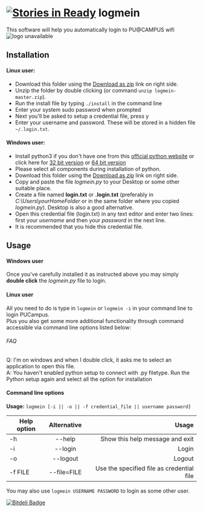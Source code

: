 [![Stories in Ready](https://badge.waffle.io/shubhamchaudhary/logmein.png?label=ready&title=Ready)](https://waffle.io/shubhamchaudhary/logmein)
logmein
=======

This software will help you automatically login to PU@CAMPUS wifi ![logo unavailable](http://upload.wikimedia.org/wikipedia/en/6/6f/Seal_Panjab_University.jpg "PU @ Campus")  

Installation
------------

#### **Linux** user: 
* Download this folder using the [Download as zip][zip] link on right side.
* Unzip the folder by double clicking (or command `unzip logmein-master.zip`).
* Run the install file by typing `./install` in the command line
* Enter your system sudo password when prompted
* Next you'll be asked to setup a credential file, press y
* Enter your username and password. These will be stored in a hidden file `~/.login.txt`.

#### **Windows** user:
* Install python3 if you don't have one from this [official python website][python3] or click here for [32 bit version][32python34] or [64 bit version][64python34]
* Please select all components during installation of python.
* Download this folder using the [Download as zip][zip] link on right side.
* Copy and paste the file *logmein.py* to your Desktop or some other suitable place.
* Create a file named **login.txt** or **.login.txt** (preferably in *C:\Users\yourHomeFolder* or in the same folder where you copied *logmein.py*). Desktop is also a good alternative.
* Open this credential file (login.txt) in any text editor and enter two lines: first your *username* and then your *password* in the next line. 
* It is recommended that you hide this credential file.

Usage
-----

#### Windows user
Once you've carefully installed it as instructed above you may simply **double click** the *logmein.py* file to login.  

#### Linux user
All you need to do is type in `logmein` or `logmein -i` in your command line to login PUCampus.  
Plus you also get some more additional functionality through command accessible via command line options listed below:  

###### FAQ
Q: I'm on windows and when I double click, it asks me to select an application to open this file.  
A: You haven't enabled python setup to connect with .py filetype. Run the Python setup again and select all the option for installation  


#### Command line options
**Usage:** ```logmein [-i || -o || -f credential_file || username password] ```  

| **Help option** | **Alternative** | **Usage**                                 |
| -------------   |:-------------:  | -----:                                    |
| -h              | --help          | Show this help message and exit           |
| -i              | --login         | Login                                     |
| -o              | --logout        | Logout                                    |
| -f FILE         | --file=FILE     | Use the specified file as credential file |

You may also use `logmein USERNAME PASSWORD` to login as some other user.  


[zip]: https://github.com/shubhamchaudhary/logmein/archive/master.zip
[python3]: https://www.python.org/download/
[32python34]: https://www.python.org/ftp/python/3.4.2/python-3.4.2.msi
[64python34]: https://www.python.org/ftp/python/3.4.2/python-3.4.2.amd64.msi


[![Bitdeli Badge](https://d2weczhvl823v0.cloudfront.net/shubhamchaudhary/logmein/trend.png)](https://bitdeli.com/free "Bitdeli Badge")

